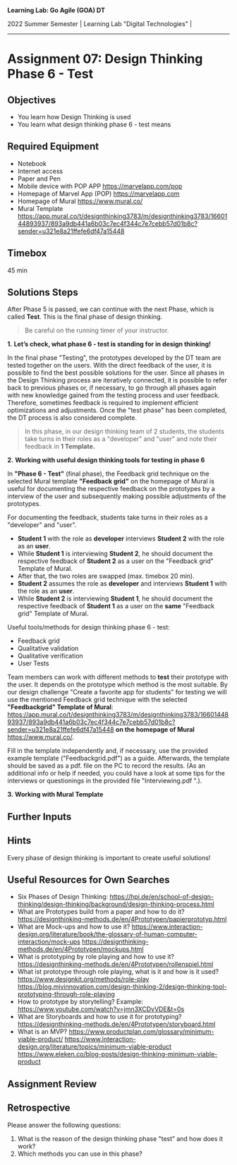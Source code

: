 <!--- Learning Lab: "Digital Technologies" GOA DT
Author: Mert Ünal 		Date: 2022  

-->



**Learning Lab: Go Agile (GOA) DT**   

2022 Summer Semester | Learning Lab "Digital Technologies" |  

***

# Assignment 07: Design Thinking Phase 6 - Test

## Objectives
- You learn how Design Thinking is used
- You learn what design thinking phase 6 - test means

## Required Equipment
- Notebook
- Internet access
- Paper and Pen
- Mobile device with POP APP <https://marvelapp.com/pop>
- Homepage of Marvel App (POP) <https://marvelapp.com>
- Homepage of Mural <https://www.mural.co/> 
- Mural Template <https://app.mural.co/t/designthinking3783/m/designthinking3783/1660144893937/893a9db441a6b03c7ec4f344c7e7cebb57d01b8c?sender=u321e8a21ffefe6df47a15448>


## Timebox

45 min

## Solutions Steps

After Phase 5 is passed, we can continue with the next Phase, which is called **Test**. This is the final phase of design thinking.


> Be careful on the running timer of your instructor. 


**1.**  **Let’s check, what phase 6 - test is standing for in design thinking!**

In the final phase "Testing", the prototypes developed by the DT team are tested together on the users. 
With the direct feedback of the user, it is possible to find the best possible solutions for the user. 
Since all phases in the Design Thinking process are iteratively connected, it is possible to refer back to previous phases or, if necessary, to go through all phases again with new knowledge gained from the testing process and user feedback. 
Therefore, sometimes feedback is required to implement efficient optimizations and adjustments. 
Once the "test phase" has been completed, the DT process is also considered complete. 


>In this phase, in our design thinking team of 2 students, the students take turns in their roles as a "developer" and "user" and note their feedback in **1 Template.**



**2.**  **Working with useful design thinking tools for testing in phase 6**

In **"Phase 6 - Test"** (final phase), the Feedback grid technique on the selected Mural template **"Feedback grid"** on the homepage of Mural is useful for documenting the respective feedback on the prototypes by a interview of the user and subsequently making possible adjustments of the prototypes.


For documenting the feedback, students take turns in their roles as a "developer" and "user".

* **Student 1** with the role as **developer** interviews **Student 2** with the role as an **user**. 
* While **Student 1** is interviewing **Student 2**, he should document the respective feedback of **Student 2** as a user on the "Feedback grid" Template of Mural.
* After that, the two roles are swapped (max. timebox 20 min).
* **Student 2** assumes the role as **developer** and interviews **Student 1** with the role as an **user**. 
* While **Student 2** is interviewing **Student 1**, he should document the respective feedback of **Student 1** as a user on the **same** "Feedback grid" Template of Mural.



Useful tools/methods for design thinking phase 6 - test:

* Feedback grid
* Qualitative validation
* Qualitative verification
* User Tests



Team members can work with different methods to **test** their prototype with the user. It depends on the prototype which method is the most suitable.
By our design challenge "Create a favorite app for students" for testing we will use the mentioned Feedback grid technique with the selected **"Feedbackgrid" Template of Mural**: <https://app.mural.co/t/designthinking3783/m/designthinking3783/1660144893937/893a9db441a6b03c7ec4f344c7e7cebb57d01b8c?sender=u321e8a21ffefe6df47a15448> **on the homepage of Mural** <https://www.mural.co/>.

Fill in the template independently and, if necessary, use the provided example template ("Feedbackgrid.pdf") as a guide. Afterwards, the template should be saved as a pdf. file on the PC to record the results. (As an additional info or help if needed, you could have a look at some tips for the interviews or questionings in the provided file "Interviewing.pdf ".).



**3.** **Working with Mural Template**






## Further Inputs

## Hints

Every phase of design thinking is important to create useful solutions!


## Useful Resources for Own Searches

- Six Phases of Design Thinking: <https://hpi.de/en/school-of-design-thinking/design-thinking/background/design-thinking-process.html>
- What are Prototypes build from a paper and how to do it? <https://designthinking-methods.de/en/4Prototypen/papierprototyp.html>
- What are Mock-ups and how to use it? <https://www.interaction-design.org/literature/book/the-glossary-of-human-computer-interaction/mock-ups> <https://designthinking-methods.de/en/4Prototypen/mockups.html>
- What is prototyping by role playing and how to use it? <https://designthinking-methods.de/en/4Prototypen/rollenspiel.html>
- What ist prototype through role playing, what is it and how is it used? <https://www.designkit.org/methods/role-play> <https://blog.mjvinnovation.com/design-thinking-2/design-thinking-tool-prototyping-through-role-playing>
- How to prototype by storytelling? Example: <https://www.youtube.com/watch?v=jmn3XCDvVDE&t=0s>
- What are Storyboards and how to use it for prototyping? <https://designthinking-methods.de/en/4Prototypen/storyboard.html>
- What is an MVP? <https://www.productplan.com/glossary/minimum-viable-product/> <https://www.interaction-design.org/literature/topics/minimum-viable-product> <https://www.eleken.co/blog-posts/design-thinking-minimum-viable-product>



## Assignment Review

## Retrospective
Please answer the following questions: 

1. What is the reason of the design thinking phase "test” and how does it work?
2. Which methods you can use in this phase?

